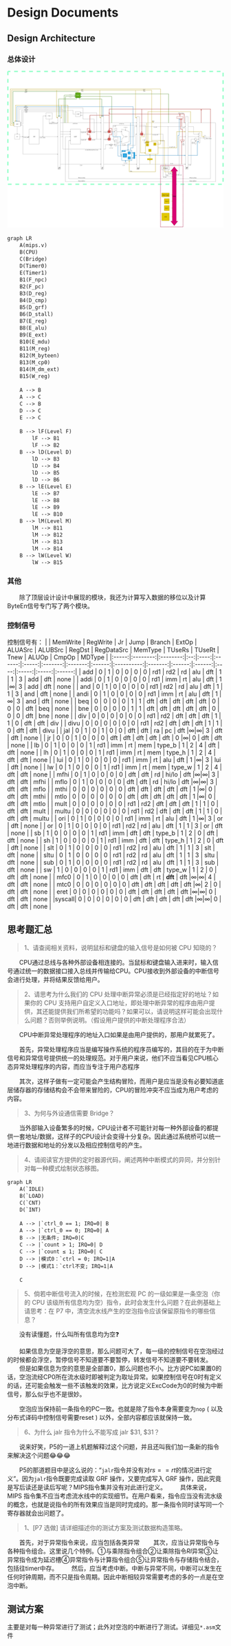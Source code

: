 # Design Documents

## Design Architecture

### 总体设计

![top design](CIRC.png)

```mermaid
graph LR
    A(mips.v)
    B(CPU)
    C(Bridge)
    D(Timer0)
    E(Timer1)
    B1(F_npc)
    B2(F_pc)
    B3(D_reg)
    B4(D_cmp)
    B5(D_grf)
    B6(D_stall)
    B7(E_reg)
    B8(E_alu)
    B9(E_ext)
    B10(E_mdu)
    B11(M_reg)
    B12(M_byteen)
    B13(M_cp0)
    B14(M_dm_ext)
    B15(W_reg)

    A --> B
    A --> C
    C --> B
    D --> C
    E --> C

    B --> lF(Level F)
        lF --> B1
        lF --> B2
    B --> lD(Level D)
        lD --> B3
        lD --> B4
        lD --> B5
        lD --> B6
    B --> lE(Level E)
        lE --> B7
        lE --> B8
        lE --> B9
        lE --> B10
    B --> lM(Level M)
        lM --> B11
        lM --> B12
        lM --> B13
        lM --> B14
    B --> lW(Level W)
        lW --> B15
```

### 其他

&ensp;&ensp;&ensp;&ensp;除了顶层设计设计中展现的模块，我还为计算写入数据的移位以及计算ByteEn信号专门写了两个模块。

### 控制信号

控制信号有：
|       | MemWrite | RegWrite | Jr | Jump | Branch | ExtOp | ALUASrc | ALUBSrc | RegDst | RegDataSrc | MemType | TUseRs | TUseRt | Tnew | ALUOp | CmpOp | MDType |
|:-----:|:--------:|:--------:|:--:|:----:|:------:|:-----:|:-------:|:-------:|:------:|:----------:|:-------:|:------:|:------:|:----:|:-----:|:-----:|:------:|
| add   | 0        | 1        | 0  | 0    | 0      | 0     | rd1     | rd2     | rd     | alu        | dft     | 1      | 1      | 3    | add   | dft   | none   |
| addi  | 0        | 1        | 0  | 0    | 0      | 0     | rd1     | imm     | rt     | alu        | dft     | 1      |$\infty$| 3    | add   | dft   | none   |
| and   | 0        | 1        | 0  | 0    | 0      | 0     | rd1     | rd2     | rd     | alu        | dft     | 1      | 1      | 3    | and   | dft   | none   |
| andi  | 0        | 1        | 0  | 0    | 0      | 0     | rd1     | imm     | rt     | alu        | dft     | 1      |$\infty$| 3    | and   | dft   | none   |
| beq   | 0        | 0        | 0  | 0    | 1      | 1     | dft     | dft     | dft    | dft        | dft     | 0      | 0      | 0    | dft   | beq   | none   |
| bne   | 0        | 0        | 0  | 0    | 1      | 1     | dft     | dft     | dft    | dft        | dft     | 0      | 0      | 0    | dft   | bne   | none   |
| div   | 0        | 0        | 0  | 0    | 0      | 0     | rd1     | rd2     | dft    | dft        | dft     | 1      | 1      | 0    | dft   | dft   | div    |
| divu  | 0        | 0        | 0  | 0    | 0      | 0     | rd1     | rd2     | dft    | dft        | dft     | 1      | 1      | 0    | dft   | dft   | divu   |
| jal   | 0        | 1        | 0  | 1    | 0      | 0     | dft     | dft     | ra     | pc         | dft     |$\infty$|$\infty$| 3    | dft   | dft   | none   |
| jr    | 0        | 0        | 1  | 0    | 0      | 0     | dft     | dft     | dft    | dft        | dft     | 0      |$\infty$| 0    | dft   | dft   | none   |
| lb    | 0        | 1        | 0  | 0    | 0      | 1     | rd1     | imm     | rt     | mem        | type_b  | 1      | 2      | 4    | dft   | dft   | none   |
| lh    | 0        | 1        | 0  | 0    | 0      | 1     | rd1     | imm     | rt     | mem        | type_h  | 1      | 2      | 4    | dft   | dft   | none   |
| lui   | 0        | 1        | 0  | 0    | 0      | 0     | rd1     | imm     | rt     | alu        | dft     | 1      |$\infty$| 3    | lui   | dft   | none   |
| lw    | 0        | 1        | 0  | 0    | 0      | 1     | rd1     | imm     | rt     | mem        | type_w  | 1      | 2      | 4    | dft   | dft   | none   |
| mfhi  | 0        | 1        | 0  | 0    | 0      | 0     | dft     | dft     | rd     | hi/lo      | dft     |$\infty$|$\infty$| 3    | dft   | dft   | mfhi   |
| mflo  | 0        | 1        | 0  | 0    | 0      | 0     | dft     | dft     | rd     | hi/lo      | dft     |$\infty$|$\infty$| 3    | dft   | dft   | mflo   |
| mthi  | 0        | 0        | 0  | 0    | 0      | 0     | dft     | dft     | dft    | dft        | dft     | 1      |$\infty$| 0    | dft   | dft   | mthi   |
| mtlo  | 0        | 0        | 0  | 0    | 0      | 0     | dft     | dft     | dft    | dft        | dft     | 1      |$\infty$| 0    | dft   | dft   | mtlo   |
| mult  | 0        | 0        | 0  | 0    | 0      | 0     | rd1     | rd2     | dft    | dft        | dft     | 1      | 1      | 0    | dft   | dft   | mult   |
| multu | 0        | 0        | 0  | 0    | 0      | 0     | rd1     | rd2     | dft    | dft        | dft     | 1      | 1      | 0    | dft   | dft   | multu  |
| ori   | 0        | 1        | 0  | 0    | 0      | 0     | rd1     | imm     | rt     | alu        | dft     | 1      |$\infty$| 3    | or    | dft   | none   |
| or    | 0        | 1        | 0  | 0    | 0      | 0     | rd1     | rd2     | rd     | alu        | dft     | 1      | 1      | 3    | or    | dft   | none   |
| sb    | 1        | 0        | 0  | 0    | 0      | 1     | rd1     | imm     | dft    | dft        | type_b  | 1      | 2      | 0    | dft   | dft   | none   |
| sh    | 1        | 0        | 0  | 0    | 0      | 1     | rd1     | imm     | dft    | dft        | type_h  | 1      | 2      | 0    | dft   | dft   | none   |
| slt   | 0        | 1        | 0  | 0    | 0      | 0     | rd1     | rd2     | rd     | alu        | dft     | 1      | 1      | 3    | slt   | dft   | none   |
| sltu  | 0        | 1        | 0  | 0    | 0      | 0     | rd1     | rd2     | rd     | alu        | dft     | 1      | 1      | 3    | sltu  | dft   | none   |
| sub   | 0        | 1        | 0  | 0    | 0      | 0     | rd1     | rd2     | rd     | alu        | dft     | 1      | 1      | 3    | sub   | dft   | none   |
| sw    | 1        | 0        | 0  | 0    | 0      | 1     | rd1     | imm     | dft    | dft        | type_w  | 1      | 2      | 0    | dft   | dft   | none   |
| mfc0  | 0        | 1        | 0  | 0    | 0      | 0     | dft     | dft     | rt     | **dft**    | dft     |$\infty$|$\infty$| 4    | dft   | dft   | none   |
| mtc0  | 0        | 0        | 0  | 0    | 0      | 0     | dft     | dft     | dft    | dft        | dft     |$\infty$| 2      | 0    | dft   | dft   | none   |
| eret  | 0        | 0        | 0  | 0    | 0      | 0     | dft     | dft     | dft    | dft        | dft     |$\infty$|$\infty$| 0    | dft   | dft   | none   |
|syscall| 0        | 0        | 0  | 0    | 0      | 0     | dft     | dft     | dft    | dft        | dft     |$\infty$|$\infty$| 0    | dft   | dft   | none   |

## 思考题汇总

> 1、请查阅相关资料，说明鼠标和键盘的输入信号是如何被 CPU 知晓的？

&ensp;&ensp;&ensp;&ensp;CPU通过总线与各种外部设备相连接的。当鼠标和键盘输入进来时，输入信号通过统一的数据接口接入总线并传输给CPU。CPU接收到外部设备的中断信号会进行处理，并将结果反馈给用户。

> 2、请思考为什么我们的 CPU 处理中断异常必须是已经指定好的地址？如果你的 CPU 支持用户自定义入口地址，即处理中断异常的程序由用户提供，其还能提供我们所希望的功能吗？如果可以，请说明这样可能会出现什么问题？否则举例说明。（假设用户提供的中断处理程序合法）

&ensp;&ensp;&ensp;&ensp;CPU中断异常处理程序的地址入口如果是由用户提供的，那用户就累死了。

&ensp;&ensp;&ensp;&ensp;首先，异常处理程序应当是编写操作系统的程序员编写的，其目的在于为中断信号和异常信号提供统一的处理规范。对于用户来说，他们不应当看见CPU核心态异常处理程序的内容，而应当专注于用户态程序

&ensp;&ensp;&ensp;&ensp;其次，这样子做有一定可能会产生结构冒险，而用户是应当是没有必要知道底层储存器的存储结构会不会带来冒险的，CPU的冒险冲突不应当成为用户考虑的内容。

> 3、为何与外设通信需要 Bridge？

&ensp;&ensp;&ensp;&ensp;当外部输入设备繁多的时候，CPU设计者不可能针对每一种外部设备的都提供一套地址/数据，这样子的CPU设计会变得十分复杂。因此通过系统桥可以统一地进行数据和地址的分发以及相应控制信号的产生。

> 4、请阅读官方提供的定时器源代码，阐述两种中断模式的异同，并分别针对每一种模式绘制状态移图。
    
```mermaid
graph LR
    A(`IDLE)
    B(`LOAD)
    C(`CNT)
    D(`INT)

    A --> |`ctrl_0 == 1; IRQ=0| B
    A --> |`ctrl_0 == 0; IRQ=0| A
    B --> |无条件; IRQ=0|C
    C --> |`count > 1; IRQ=0| D
    C --> |`count ≤ 1; IRQ=0| C
    D --> |模式0：`ctrl = 0; IRQ=1|A
    D --> |模式1：`ctrl不变; IRQ=1|A

    C
```

> 5、倘若中断信号流入的时候，在检测宏观 PC 的一级如果是一条空泡（你的 CPU 该级所有信息均为空）指令，此时会发生什么问题？在此例基础上请思考：在 P7 中，清空流水线产生的空泡指令应该保留原指令的哪些信息？

&ensp;&ensp;&ensp;&ensp;没有读懂题，什么叫所有信息均为空:question:

&ensp;&ensp;&ensp;&ensp;如果信息为空是浮空的意思，那么问题可大了，每一级的控制信号在空泡经过的时候都会浮空，暂停信号不知道要不要暂停，转发信号不知道要不要转发。
&ensp;&ensp;&ensp;&ensp;但是如果信息为空的意思是全部置0，那么问题也不小。比方说PC如果置0的话，空泡流经CP0所在流水级时即被判定为取址异常。如果控制信号在0时有定义的话，还可能会触发一些不该触发的效果，比方说定义ExcCode为0的时候为中断信号，那么似乎也不是很妙。

&ensp;&ensp;&ensp;&ensp;空泡应当保持前一条指令的PC一致。也就是除了指令本身需要变为`nop` ( 以及分布式译码中控制信号需要reset ) 以外，全部内容都应该就保持一致。

> 6、为什么 jalr 指令为什么不能写成 jalr \$31, \$31？

&ensp;&ensp;&ensp;&ensp;说来好笑，P5的一道上机题解释过这个问题，并且还叫我们加一条新的指令来解决这个问题:joy::joy::joy:

&ensp;&ensp;&ensp;&ensp;P5的那道题目中是这么说的：“`jalr`指令并没有对$rs == rt$的情况进行定义”。因为`jalr`指令既要完成读取 GRF 操作，又要完成写入 GRF 操作，因此究竟是写后读还是读后写呢？MIPS指令集并没有对此进行定义。
&ensp;&ensp;&ensp;&ensp;具体来说， MIPS 指令集不应当考虑流水线中的实现细节。在用户看来，指令应当没有流水级的概念，也就是说指令的所有效果应当是同时完成的。那一条指令同时读写同一个寄存器就会出问题了。

> 1、[P7 选做] 请详细描述你的测试方案及测试数据构造策略。
    
&ensp;&ensp;&ensp;&ensp;首先，对于异常指令来说，应当包括各类异常
&ensp;&ensp;&ensp;&ensp;其次，应当让异常指令与各种指令组合。这里说几个特例。①与乘除指令组合②让乘除指令$RI$异常③让异常指令成为延迟槽④异常指令与计算指令组合⑤让异常指令与存储指令结合，包括往timer中存。
&ensp;&ensp;&ensp;&ensp;然后，应当考虑中断。中断与异常不同，中断可以发生在任何时钟周期，而不只是指令周期。因此中断相较异常需要考虑的多的一点是在空泡中断。

## 测试方案
主要是对每一种异常进行了测试；此外对空泡的中断进行了测试。详细见`*.asm`文件
